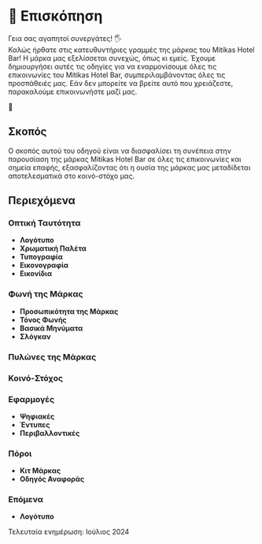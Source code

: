 # 📗 Επισκόπηση

Γεια σας αγαπητοί συνεργάτες! 🖐️  
Καλώς ήρθατε στις κατευθυντήριες γραμμές της μάρκας του Mitikas Hotel Bar! Η μάρκα μας εξελίσσεται συνεχώς, όπως κι εμείς. Έχουμε δημιουργήσει αυτές τις οδηγίες για να εναρμονίσουμε όλες τις επικοινωνίες του Mitikas Hotel Bar, συμπεριλαμβάνοντας όλες τις προσπάθειές μας. Εάν δεν μπορείτε να βρείτε αυτό που χρειάζεστε, παρακαλούμε επικοινωνήστε μαζί μας.

💚  
## Σκοπός

Ο σκοπός αυτού του οδηγού είναι να διασφαλίσει τη συνέπεια στην παρουσίαση της μάρκας Mitikas Hotel Bar σε όλες τις επικοινωνίες και σημεία επαφής, εξασφαλίζοντας ότι η ουσία της μάρκας μας μεταδίδεται αποτελεσματικά στο κοινό-στόχο μας.

## Περιεχόμενα

### Οπτική Ταυτότητα
- **Λογότυπο**
- **Χρωματική Παλέτα**
- **Τυπογραφία**
- **Εικονογραφία**
- **Εικονίδια**

### Φωνή της Μάρκας
- **Προσωπικότητα της Μάρκας**
- **Τόνος Φωνής**
- **Βασικά Μηνύματα**
- **Σλόγκαν**

### Πυλώνες της Μάρκας

### Κοινό-Στόχος

### Εφαρμογές
- **Ψηφιακές**
- **Έντυπες**
- **Περιβαλλοντικές**

### Πόροι
- **Κιτ Μάρκας**
- **Οδηγός Αναφοράς**

### Επόμενα
- **Λογότυπο**

Τελευταία ενημέρωση: Ιούλιος 2024
